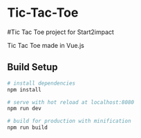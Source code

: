 # Tic-Tac-Toe

#Tic Tac Toe project for Start2impact

Tic Tac Toe made in Vue.js


## Build Setup

``` bash
# install dependencies
npm install

# serve with hot reload at localhost:8080
npm run dev

# build for production with minification
npm run build
```
